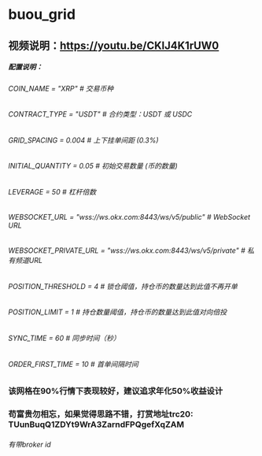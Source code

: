 # buou_grid
## 视频说明：https://youtu.be/CKlJ4K1rUW0


##### 配置说明：

###### COIN_NAME = "XRP"  # 交易币种

###### CONTRACT_TYPE = "USDT"  # 合约类型：USDT 或 USDC

###### GRID_SPACING = 0.004  # 上下挂单间距 (0.3%)

###### INITIAL_QUANTITY = 0.05  # 初始交易数量 (币的数量)

###### LEVERAGE = 50  # 杠杆倍数

###### WEBSOCKET_URL = "wss://ws.okx.com:8443/ws/v5/public"  # WebSocket URL

###### WEBSOCKET_PRIVATE_URL = "wss://ws.okx.com:8443/ws/v5/private"  # 私有频道URL

###### POSITION_THRESHOLD = 4  # 锁仓阈值，持仓币的数量达到此值不再开单

###### POSITION_LIMIT = 1  # 持仓数量阈值，持仓币的数量达到此值对向倍投

###### SYNC_TIME = 60  # 同步时间（秒）

###### ORDER_FIRST_TIME = 10  # 首单间隔时间



### 该网格在90%行情下表现较好，建议追求年化50%收益设计
### 苟富贵勿相忘，如果觉得思路不错，打赏地址trc20: TUunBuqQ1ZDYt9WrA3ZarndFPQgefXqZAM
###### 有带broker id
